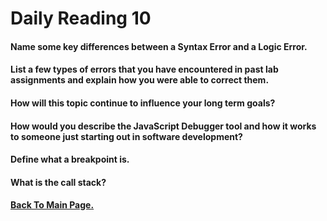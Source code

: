 # Daily Reading 10



#### Name some key differences between a Syntax Error and a Logic Error.


#### List a few types of errors that you have encountered in past lab assignments and explain how you were able to correct them.


#### How will this topic continue to influence your long term goals?



#### How would you describe the JavaScript Debugger tool and how it works to someone just starting out in software development?


#### Define what a breakpoint is.


#### What is the call stack?




#### [Back To Main Page.](https://colorinvert.github.io/reading-notes/)